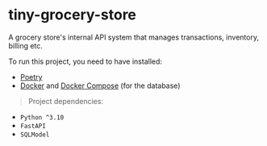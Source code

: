 # tiny-grocery-store

A grocery store's internal API system that manages transactions, inventory, billing etc.

To run this project, you need to have installed:

- [Poetry](https://python-poetry.org/docs/)
- [Docker](https://docs.docker.com/) and [Docker Compose](https://docs.docker.com/compose/) (for the database)

> Project dependencies:

- `Python ^3.10`
- `FastAPI`
- `SQLModel`

